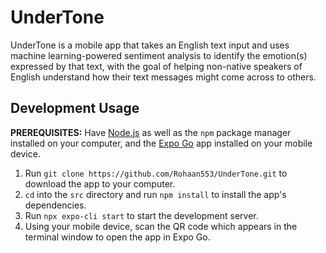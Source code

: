 # UnderTone
UnderTone is a mobile app that takes an English text input and uses machine learning-powered sentiment analysis to identify the emotion(s) expressed by that text, with the goal of helping non-native speakers of English understand how their text messages might come across to others.

## Development Usage

**PREREQUISITES:** Have [Node.js](https://nodejs.org/en) as well as the `npm` package manager installed on your computer, and the [Expo Go](https://expo.dev/client) app installed on your mobile device.

1. Run `git clone https://github.com/Rohaan553/UnderTone.git` to download the app to your computer.
2. `cd` into the `src` directory and run `npm install` to install the app's dependencies.
3. Run `npx expo-cli start` to start the development server.
4. Using your mobile device, scan the QR code which appears in the terminal window to open the app in Expo Go.